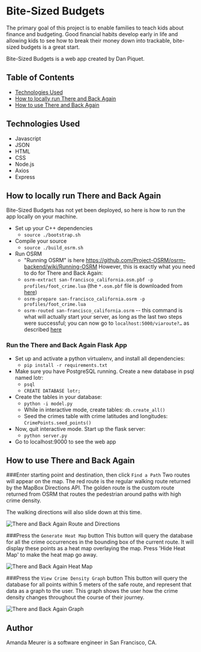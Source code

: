 # Bite-Sized Budgets
The primary goal of this project is to enable families to teach kids about finance and budgeting. Good financial habits develop early in life and allowing kids to see how to break their money down into trackable, bite-sized budgets is a great start.

Bite-Sized Budgets is a web app created by Dan Piquet.




## Table of Contents
* [Technologies Used](#technologiesused)
* [How to locally run There and Back Again](#run)
* [How to use There and Back Again](#use)

## <a name="technologiesused"></a>Technologies Used

* Javascript
* JSON
* HTML
* CSS
* Node.js
* Axios
* Express


## <a name="run"></a>How to locally run There and Back Again

Bite-Sized Budgets has not yet been deployed, so here is how to run the app locally on your machine.

 * Set up your C++ dependencies
 	* `source ./bootstrap.sh`
 * Compile your source
    * `source ./build_osrm.sh`
 * Run OSRM
   * "Running OSRM" is here https://github.com/Project-OSRM/osrm-backend/wiki/Running-OSRM 
   However, this is exactly what you need to do for There and Back Again:
  	* `osrm-extract san-francisco_california.osm.pbf -p profiles/foot_crime.lua` (the `*.osm.pbf` file is downloaded from [here](https://mapzen.com/data/metro-extracts))
  	* `osrm-prepare san-francisco_california.osrm -p profiles/foot_crime.lua`
  	* `osrm-routed san-francisco_california.osrm` -- this command is what will actually start your server, as long as the last two steps were successful; you can now go to `localhost:5000/viaroute?…` as described [here](https://github.com/Project-OSRM/osrm-backend/wiki/Server-api#service-viaroute)

### Run the There and Back Again Flask App

  * Set up and activate a python virtualenv, and install all dependencies:
    * `pip install -r requirements.txt`
  * Make sure you have PostgreSQL running. Create a new database in psql named lotr:
	* `psql`
  	* `CREATE DATABASE lotr;`
  * Create the tables in your database:
    * `python -i model.py`
    * While in interactive mode, create tables: `db.create_all()`
    * Seed the crimes table with crime latitudes and longitudes: `CrimePoints.seed_points()`
  * Now, quit interactive mode. Start up the flask server:
    * `python server.py`
  * Go to localhost:9000 to see the web app


## <a name="use"></a>How to use There and Back Again

###Enter starting point and destination, then click `Find a Path`
Two routes will appear on the map. The red route is the regular walking route returned by the MapBox Directions API. The golden route is the custom route returned from OSRM that routes the pedestrian around paths with high crime density.

The walking directions will also slide down at this time. 

![There and Back Again Route and Directions](/static/routed.png)

###Press the `Generate Heat Map` button
This button will query the database for all the crime occurrences in the bounding box of the current route. It will display these points as a heat map overlaying the map. Press 'Hide Heat Map' to make the heat map go away.

![There and Back Again Heat Map](/static/heatmap.png)

###Press the `View Crime Density Graph` button
This button will query the database for all points within 5 meters of the safe route, and represent that data as a graph to the user. This graph shows the user how the crime density changes throughout the course of their journey.

![There and Back Again Graph](/static/graph.png)

## <a name="author"></a>Author
Amanda Meurer is a software engineer in San Francisco, CA.